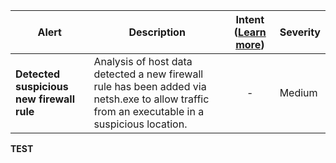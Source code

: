 |Alert|Description|Intent ([Learn more](#intentions))|Severity|
|----|----|:----:|--|
|**Detected suspicious new firewall rule**|Analysis of host data detected a new firewall rule has been added via netsh.exe to allow traffic from an executable in a suspicious location.|-|Medium|
**TEST**

